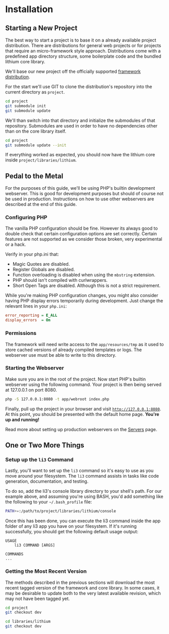 # Installation

## Starting a New Project

The best way to start a project is to base it on a already available project distribution. There are distributions for general web projects or for projects that require an micro-framework style approach. 
Distributions come with a predefined app directory structure, some boilerplate code and the bundled lithium core library.

We'll base our new project off the officially supported [framework distribution](https://github.com/UnionOfRAD/framework). 

For the start we'll use GIT to clone the distribution's repository into 
the current directory as `project`. 

```bash
cd project
git submodule init
git submodule update
```

We'll than switch into that directory and initialize the submodules of that repository. Submodules are used in order to have no dependencies other than on the core library itself.

```bash
cd project
git submodule update --init
```

If everything worked as expected, you should now have the lithium core inside `project/libraries/lithium`. 

## Pedal to the Metal

For the purposes of this guide, we'll be using PHP's builtin development webserver. This is good for development purposes but should of course not be used in production. Instructions on how to use other
webservers are described at the end of this guide.

### Configuring PHP

The vanilla PHP configuration should be fine. However its always good to double check that certain configuration options are set correctly. Certain features are not supported as we consider those
broken, very experimental or a hack.

Verify in your php.ini that:

- Magic Quotes are disabled.
- Register Globals are disabled.
- Function overloading is disabled when using the `mbstring` extension.
- PHP should isn't compiled with curlwrappers.
- Short Open Tags are disabled. Although this is not a strict requirement.

While you're making PHP configuration changes, you might also consider having PHP display errors temporarily during development. Just change the relevant lines in your `php.ini`:

```ini
error_reporting = E_ALL
display_errors  = On
```

### Permissions

The framework will need write access to the `app/resources/tmp` as it used to store cached versions of 
already compiled templates or logs. The webserver use must be able to write to this directory.

### Starting the Webserver

Make sure you are in the root of the project. Now start PHP's builtin webserver using the following command. Your project is then being served at 127.0.0.1 on port 8080. 

```bash
php -S 127.0.0.1:8080 -t app/webroot index.php
```

Finally, pull up the project in your browser and visit [`http://127.0.0.1:8080`](http://127.0.0.1:8080).
At this point, you should be presented with the default home page. **You're up and running!**

<div class="note note-hint">
	Read more about setting up production webservers on the <a href="./servers.md">Servers</a> page.
</div>

## One or Two More Things

### Setup up the `li3` Command

Lastly, you'll want to set up the `li3` command so it's easy to use as you move around your filesystem. The `li3` command assists in tasks like code generation, documentation, and testing.

To do so, add the li3's console library directory to your shell's path. For our example above, and assuming you're using BASH, you'd add something like the following to your `~/.bash_profile` file:

```bash
PATH+=:/path/to/project/libraries/lithium/console
```

Once this has been done, you can execute the li3 command inside the app folder of any li3 app you have on your filesystem. If it's running successfully, you should get the following default usage output:

```text
USAGE
	li3 COMMAND [ARGS]

COMMANDS
...
```

### Getting the Most Recent Version

The methods described in the previous sections will download the most recent tagged version of
the framework and core library. In some cases, it may be desirable to update both to the very
latest available revision, which may not have been tagged yet.

```bash
cd project
git checkout dev

cd libraries/lithium
git checkout dev
```


